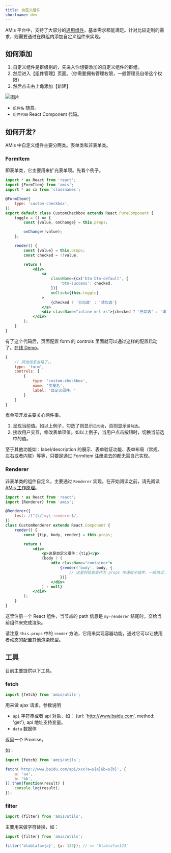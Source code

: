 ```yaml
---
title: 自定义组件
shortname: dev
---
```


AMis 平台中，支持了大部分的[通用组件](./renderers)，基本需求都能满足。针对比较定制的需求，则需要通过在群组内添加自定义组件来实现。

## 如何添加

1. 自定义组件是群级别的，先进入你想要添加的自定义组件的群组。
2. 然后进入【组件管理】页面。（你需要拥有管理权限，一般管理员自带这个权限）
3. 然后点击右上角添加【新建】

![图片](http://bos.nj.bpc.baidu.com/v1/agroup/e3619506735bbec17ea83da71944fc447d709de4)

-   `组件名` 随意。
-   `组件代码` React Component 代码。

## 如何开发?

AMis 中自定义组件主要分两类。表单类和非表单类。

### FormItem

即表单类，它主要用来扩充表单项。先看个例子。

```jsx
import * as React from 'react';
import {FormItem} from 'amis';
import * as cx from 'classnames';

@FormItem({
    type: 'custom-checkbox',
})
export default class CustomCheckbox extends React.PureComponent {
    toggle = () => {
        const {value, onChange} = this.props;

        onChange(!value);
    };

    render() {
        const {value} = this.props;
        const checked = !!value;

        return (
            <div>
                <a
                    className={cx('btn btn-default', {
                        'btn-success': checked,
                    })}
                    onClick={this.toggle}
                >
                    {checked ? '已勾选' : '请勾选'}
                </a>
                <div className="inline m-l-xs">{checked ? '已勾选' : '请勾选'}</div>
            </div>
        );
    }
}
```

有了这个代码后，页面配置 form 的 controls 里面就可以通过这样的配置启动了。[在线 Demo](http://amis.baidu.com/group/demo/custom)。

```js
{
    // 其他信息省略了。。
    type: 'form',
    controls: [
        {
            type: 'custom-checkbox',
            name: '变量名',
            label: '自定义组件。'
        }
    ]
}
```

表单项开发主要关心两件事。

1. 呈现当前值。如以上例子，勾选了则显示`已勾选`，否则显示`请勾选`。
2. 接收用户交互，修改表单项值。如以上例子，当用户点击按钮时，切换当前选中的值。

至于其他功能如：label/description 的展示、表单验证功能、表单布局（常规、左右或者内联）等等，只要是通过 FormItem 注册进去的都无需自己实现。

### Renderer

非表单类的组件自定义，主要通过 `Renderer` 实现。在开始阅读之前，请先阅读 [AMis 工作原理](./sdk#工作原理)。

```jsx
import * as React from 'react';
import {Renderer} from 'amis';

@Renderer({
    test: /(^|\/)my\-renderer$/,
})
class CustomRenderer extends React.Component {
    render() {
        const {tip, body, render} = this.props;

        return (
            <div>
                <p>这是自定义组件：{tip}</p>
                {body ? (
                    <div className="container">
                        {render('body', body, {
                            // 这里的信息会作为 props 传递给子组件，一般情况下都不需要这个
                        })}
                    </div>
                ) : null}
            </div>
        );
    }
}
```

这里注册一个 React 组件，当节点的 path 信息是 `my-renderer` 结尾时，交给当前组件来完成渲染。

请注意 `this.props` 中的 `render` 方法，它用来实现容器功能，通过它可以让使用者动态的配置其他渲染模型。

## 工具

目前主要提供以下工具。

### fetch

```jsx
import {fetch} from 'amis/utils';
```

用来做 ajax 请求。参数说明

-   `api` 字符串或者 api 对象，如： {url: 'http://www.baidu.com', method: 'get'}, api 地址支持变量。
-   `data` 数据体

返回一个 Promise。

如：

```js
import {fetch} from 'amis/utils';

fetch('http://www.baidu.com/api/xxx?a=${a}&b=${b}', {
    a: 'aa',
    b: 'bb',
}).then(function(result) {
    console.log(result);
});
```

### filter

```jsx
import {filter} from 'amis/utils';
```

主要用来做字符替换，如：

```js
import {filter} from 'amis/utils';

filter('blabla?a={a}', {a: 123}); // => 'blabla?a=123'
```

